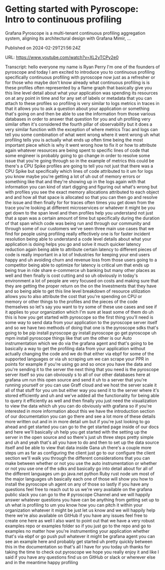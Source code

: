 # Getting started with Pyroscope: Intro to continuous profiling

Grafana Pyroscope is a multi-tenant continuous profiling aggregation system, aligning its architectural design with Grafana Mimir, ...

Published on 2024-02-29T21:56:24Z

URL: https://www.youtube.com/watch?v=XL2yTCPy2e0

Transcript: hello everyone my name is Ryan Perry I'm one of the founders of pyroscope and today I am excited to introduce you to continuous profiling specifically continuous profiling with pyroscope now just as a refresher or for those who maybe don't know already what continuous profiling is is these profiles often represented by a flame graph that basically give you this line level detail about what your application was spending its resources on at any point in time and for any set of labels or metadata that you can attach to these profiles so profiling is very similar to logs metrics in traces in that it allows you to ask a question about your application or something that's going on and then be able to use the information from those various databases in order to answer that question for you and uh profiling very similar often it's considered the fourth pillar of observability but it does a very similar function with the exception of where metrics Trac and logs can tell you some combination of what went wrong where it went wrong uh what profiling tells you is actually what ends up often time being the most important piece which is why it went wrong how to fix it or how to attribute again whatever resources are being spent to specific lines of code that some engineer is probably going to go change in order to resolve some issue that you're going through so in the example of metrics this could be there's a CPU Spike profiles are going to tell you not just that there was a CPU Spike but specifically which lines of code attributed to it um for logs you know maybe you're getting a lot of uh out of memory errors or something like that and they're showing up in the logs again with that information you can kind of start digging and figuring out what's wrong but with profiles you see the exact memory allocations attributed to each object and and how all that space is allocated so that you can then go and resolve the issue and then finally for for traces often times you get down from the trace you're looking at different microservices or whatever it might be you get down to the span level and then profiles help you understand not just that a span was a certain amount of time but specifically during the duration of that span which code was being run and through our community and through some of our customers we've seen three main use cases that we find for people using profiling really effectively one is for faster incident resolution being able to understand a code level details about what your application is doing helps you go and solve it much quicker latency reduction again being able to attribute certain latency to different pieces of code is really important in a lot of Industries for keeping your end users happy and uh avoiding churn and revenue loss from those users going to a competitor being able to optimize for latency is critical um that ends up being true in ride share e-commerce uh banking but many other places as well and then finally is cost cutting and so uh obviously in today's environment a lot of people are very focused on costs and making sure that they are getting the proper return on the on the Investments that they have and so being able to get this line level breakdown of resource utilization allows you to also attribute the cost that you're spending on CPU or memory or other things to the profiles and the pieces of the code themselves so let's say you want to try some of these use cases and see if it applies to your organization which I'm sure at least some of them do uh this is how you get started with pyroscope so the first thing you'll need is some way to send data from your application to the pyroscope server itself and so we have two methods of doing that one is the pyroscope sdks that's going to be pip install pyroscope gy install pyroscope go get pyroscope uh mpm install pyroscope things like that um the other is our Auto instrumentation which we do via the grafana agent and that's going to be basically a way to get the profiling data from your application without actually changing the code and we do that either via ebpf for some of the supported languages or via uh scraping um we can scrape your PPR in points for example if you're using go and so once you have the data and you're sending it to the server the next thing that you need is the pyroscope server itself so you can obviously s to all of our other databases here at grafana um run this open source and send it uh to a server that you're running yourself or you can use Graff cloud and we host the server scale it all of that stuff for you um but either way you send it to the server where it's stored efficiently and uh and we've added all the functionality for being able to query it efficiently as well and then finally you just need the visualization to view the data which uh you can do obviously with grafana so if you're interested in more information about this we have the introduction section of our documentation you can go there and see a lot more of these details more written out and in in more detail um but if you're just looking to go ahead and get started you can go to the get started page inside of our docs and here we'll basically uh help you get started with the setting up the server in the open source and so there's just uh three steps pretty simple and uh and yeah that's all you have to do and then to set up the data source itself and be able to view that data inside Gana uh there's a couple more steps um as far as configuring the client just go to our configure the client section we'll walk you through the different considerations that you can make between whether or not you use the auto instrumentation or whether or not you use one of the sdks and basically go into detail about for all of the different languages um go java.net python Ruby rust node um most of the major languages uh basically each one of those will show you how to install the pyroscope uh agent on any of those so lastly if you have any questions feel free to reach out to us we're very available on the grafana public slack you can go to the # pyroscope Channel and we will happily answer whatever questions you have can be anything from getting set up to uh what is profiling to um you know how you can pitch it within your organization whatever it might be just let us know and we will happily help there we're also available on GitHub if you have any issues feel free to create one here as well I also want to point out that we have a very robust examples repo or examples folder so if you just go to the repo and go to examples no matter how you're instrumenting your application whether that's via ebpf or go push pull whatever it might be grafana agent you can see an example here and probably get started uh pretty quickly between this in the documentation so that's all I have for you today uh thanks for taking the time to check out pyroscope we hope you really enjoy it and like I said if you have any questions find us on GitHub or slack or wherever else and in the meantime happy profiling

